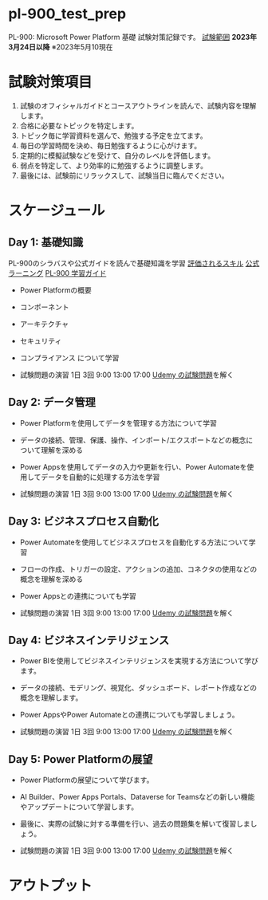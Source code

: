 # pl-900_test_prep
PL-900: Microsoft Power Platform 基礎 試験対策記録です。
[試験範囲](https://learn.microsoft.com/en-us/certifications/resources/study-guides/pl-900#skills-measured-as-of-march-24-2023) **2023年3月24日以降**
※2023年5月10現在 

# 試験対策項目

1. 試験のオフィシャルガイドとコースアウトラインを読んで、試験内容を理解します。
2. 合格に必要なトピックを特定します。
3. トピック毎に学習資料を選んで、勉強する予定を立てます。
4. 毎日の学習時間を決め、毎日勉強するように心がけます。
5. 定期的に模擬試験などを受けて、自分のレベルを評価します。
6. 弱点を特定して、より効率的に勉強するように調整します。
7. 最後には、試験前にリラックスして、試験当日に臨んでください。

# スケージュール
## Day 1: 基礎知識  
PL-900のシラバスや公式ガイドを読んで基礎知識を学習 
[評価されるスキル](https://learn.microsoft.com/en-us/certifications/resources/study-guides/pl-900#skills-measured-as-of-march-24-2023 )
[公式ラーニング](https://learn.microsoft.com/ja-jp/training/paths/power-plat-fundamentals/ )
[PL-900 学習ガイド](https://learn.microsoft.com/en-us/certifications/resources/study-guides/pl-900 )

- Power Platformの概要 
- コンポーネント 
- アーキテクチャ 
- セキュリティ 
- コンプライアンス 
について学習 

- 試験問題の演習 1日 3回 9:00 13:00 17:00
[Udemy の試験問題](https://www.udemy.com/course/pl-900microsoft-power-platform/)を解く 

## Day 2: データ管理 
- Power Platformを使用してデータを管理する方法について学習
- データの接続、管理、保護、操作、インポート/エクスポートなどの概念について理解を深める
- Power Appsを使用してデータの入力や更新を行い、Power Automateを使用してデータを自動的に処理する方法を学習

- 試験問題の演習 1日 3回 9:00 13:00 17:00
[Udemy の試験問題](https://www.udemy.com/course/pl-900microsoft-power-platform/)を解く 

## Day 3: ビジネスプロセス自動化
- Power Automateを使用してビジネスプロセスを自動化する方法について学習
- フローの作成、トリガーの設定、アクションの追加、コネクタの使用などの概念を理解を深める
- Power Appsとの連携についても学習

- 試験問題の演習 1日 3回 9:00 13:00 17:00
[Udemy の試験問題](https://www.udemy.com/course/pl-900microsoft-power-platform/)を解く 

## Day 4: ビジネスインテリジェンス
- Power BIを使用してビジネスインテリジェンスを実現する方法について学びます。 
- データの接続、モデリング、視覚化、ダッシュボード、レポート作成などの概念を理解します。 
- Power AppsやPower Automateとの連携についても学習しましょう。 
  
- 試験問題の演習 1日 3回 9:00 13:00 17:00
[Udemy の試験問題](https://www.udemy.com/course/pl-900microsoft-power-platform/)を解く 

## Day 5: Power Platformの展望
- Power Platformの展望について学びます。 
- AI Builder、Power Apps Portals、Dataverse for Teamsなどの新しい機能やアップデートについて学習します。 
- 最後に、実際の試験に対する準備を行い、過去の問題集を解いて復習しましょう。 

- 試験問題の演習 1日 3回 9:00 13:00 17:00
[Udemy の試験問題](https://www.udemy.com/course/pl-900microsoft-power-platform/)を解く 
# アウトプット
